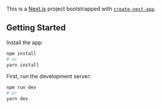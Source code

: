 This is a [Next.js](https://nextjs.org) project bootstrapped with [`create-next-app`](https://nextjs.org/docs/app/api-reference/cli/create-next-app).

## Getting Started

Install the app:

```bash
npm install
# or
yarn install
```

First, run the development server:

```bash
npm run dev
# or
yarn dev
```